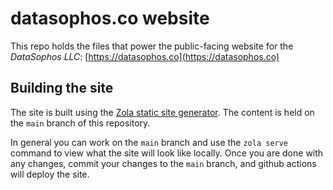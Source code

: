# datasophos.co website

This repo holds the files that power the public-facing website for the 
*DataSophos LLC*:
[https://datasophos.co](https://datasophos.co)

## Building the site

The site is built using the [Zola static site generator](https://www.getzola.org/).
The content is held on the `main` branch of this repository.

In general you can work on the `main` branch and use the `zola serve` 
command to view what the site will look like locally. Once you are done 
with any changes, commit your changes to the `main` branch, and github actions
will deploy the site.
